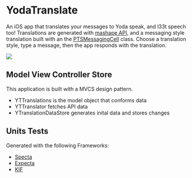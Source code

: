 YodaTranslate
=====================

An iOS app that translates your messages to Yoda speak, and l33t speech too! Translations are generated with [mashape API](www.mashape.com), and a messaging style translation built with an the [PTSMessagingCell](https://github.com/ppanopticon/PTSMessagingCell) class. Choose a translation style, type a message, then the app responds with the translation.

![](http://i.imgur.com/V88UiKk.png)

Model View Controller Store
-----

This application is built with a MVCS design pattern. 

* YTTranslations is the model object that conforms data
* YTTranslator fetches API data
* YTranslationDataStore generates inital data and stores changes

Units Tests
----
Generated with the following Frameworks:
* [Specta](https://github.com/specta/specta)
* [Expecta](https://github.com/specta/expecta)
* [KIF](https://github.com/kif-framework/KIF)
